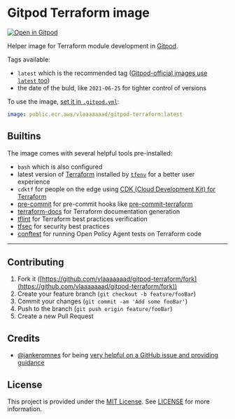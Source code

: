# Gitpod Terraform image

[![Open in Gitpod](https://gitpod.io/button/open-in-gitpod.svg)](https://gitpod.io#https://github.com/Vlaaaaaaad/gitpod-terraform)

Helper image for Terraform module development in [Gitpod](https://gitpod.io).

Tags available:

- `latest` which is the recommended tag ([Gitpod-official images use `latest` too](https://hub.docker.com/r/gitpod/workspace-full/tags))
- the date of the buld, like `2021-06-25` for tighter control of versions

To use the image, [set it in `.gitpod.yml`](https://www.gitpod.io/docs/42_config_docker/):

```yaml
image: public.ecr.aws/vlaaaaaaad/gitpod-terraform:latest
```

## Builtins

The image comes with several helpful tools pre-installed:

- `bash` which is also configured
- latest version of [Terraform](https://www.terraform.io/) installed by [`tfenv`](https://github.com/tfutils/tfenv) for a better user experience
- `cdktf` for people on the edge using [CDK (Cloud Development Kit) for Terraform](https://github.com/hashicorp/terraform-cdk)
- [pre-commit](https://pre-commit.com) for pre-commit hooks like [pre-commit-terraform](https://github.com/antonbabenko/pre-commit-terraform)
- [terraform-docs](https://github.com/segmentio/terraform-docs) for Terraform documentation generation
- [tflint](https://github.com/wata727/tflint) for Terraform best practices verification
- [tfsec](https://github.com/liamg/tfsec) for security best practices
- [conftest](https://github.com/instrumenta/conftest) for running Open Policy Agent tests on Terraform code

---

## Contributing

1. Fork it ([https://github.com/vlaaaaaaad/gitpod-terraform/fork](https://github.com/vlaaaaaaad/gitpod-terraform/fork))
2. Create your feature branch (`git checkout -b feature/fooBar`)
3. Commit your changes (`git commit -am 'Add some fooBar'`)
4. Push to the branch (`git push origin feature/fooBar`)
5. Create a new Pull Request

## Credits

- [@jankeromnes](https://github.com/jankeromnes) for being [very helpful on a GitHub issue and providing guidance](https://github.com/gitpod-io/gitpod/issues/782)

## License

This project is provided under the [MIT License](https://github.com/vlaaaaaaad/gitpod-terraform/blob/master/LICENSE.md). See [LICENSE](https://github.com/vlaaaaaaad/gitpod-terraform/blob/master/LICENSE.md) for more information.
